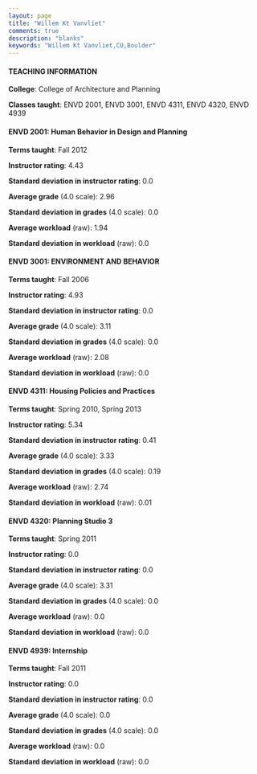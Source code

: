 ```yaml
---
layout: page
title: "Willem Kt Vanvliet" 
comments: true
description: "blanks"
keywords: "Willem Kt Vanvliet,CU,Boulder"
---
```

<head>
<script src="https://ajax.googleapis.com/ajax/libs/jquery/2.1.3/jquery.min.js"></script>
<script src="https://dl.dropboxusercontent.com/s/pc42nxpaw1ea4o9/highcharts.js?dl=0"></script>
<!-- <script src="../assets/js/highcharts.js"></script> -->
<style type="text/css">@font-face {
	font-family: "Bebas Neue";
	src: url(https://www.filehosting.org/file/details/544349/BebasNeue Regular.otf) format("opentype");
	}
	h1.Bebas { 
		font-family: "Bebas Neue", Verdana, Tahoma;
	}
</style>
</head>
	   
#### TEACHING INFORMATION

**College**: College of Architecture and Planning

**Classes taught**: ENVD 2001, ENVD 3001, ENVD 4311, ENVD 4320, ENVD 4939

#### ENVD 2001: Human Behavior in Design and Planning

**Terms taught**: Fall 2012

**Instructor rating**: 4.43

**Standard deviation in instructor rating**: 0.0

**Average grade** (4.0 scale): 2.96

**Standard deviation in grades** (4.0 scale): 0.0

**Average workload** (raw): 1.94

**Standard deviation in workload** (raw): 0.0

#### ENVD 3001: ENVIRONMENT AND BEHAVIOR

**Terms taught**: Fall 2006

**Instructor rating**: 4.93

**Standard deviation in instructor rating**: 0.0

**Average grade** (4.0 scale): 3.11

**Standard deviation in grades** (4.0 scale): 0.0

**Average workload** (raw): 2.08

**Standard deviation in workload** (raw): 0.0

#### ENVD 4311: Housing Policies and Practices

**Terms taught**: Spring 2010, Spring 2013

**Instructor rating**: 5.34

**Standard deviation in instructor rating**: 0.41

**Average grade** (4.0 scale): 3.33

**Standard deviation in grades** (4.0 scale): 0.19

**Average workload** (raw): 2.74

**Standard deviation in workload** (raw): 0.01

#### ENVD 4320: Planning Studio 3

**Terms taught**: Spring 2011

**Instructor rating**: 0.0

**Standard deviation in instructor rating**: 0.0

**Average grade** (4.0 scale): 3.31

**Standard deviation in grades** (4.0 scale): 0.0

**Average workload** (raw): 0.0

**Standard deviation in workload** (raw): 0.0

#### ENVD 4939: Internship

**Terms taught**: Fall 2011

**Instructor rating**: 0.0

**Standard deviation in instructor rating**: 0.0

**Average grade** (4.0 scale): 0.0

**Standard deviation in grades** (4.0 scale): 0.0

**Average workload** (raw): 0.0

**Standard deviation in workload** (raw): 0.0


